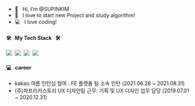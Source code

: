 - 👋 &nbsp; Hi, I’m @SUPINKIM
- 👀 &nbsp; I love to start new Project and study algorithm!
- 💻 &nbsp; I love coding!
 

#### 🛠 &nbsp; My Tech Stack &nbsp; 🛠

<img src="https://img.shields.io/badge/Javascript-ff867c?style=flat-square&logo=JavaScript&logoColor=white"/>&nbsp;&nbsp;<img src="https://img.shields.io/badge/CSS-90caf9?style=flat-square&logo=CSS3&logoColor=white"/>&nbsp;&nbsp;<img src="https://img.shields.io/badge/React.js-6c5ce7?style=flat-square&logo=React&logoColor=white"/>&nbsp;&nbsp;<img src="https://img.shields.io/badge/React_Native-c62828?style=flat-square&logo=React&logoColor=white"/>


#### 💻 &nbsp; career 
- kakao 여름 인턴십 참여 : FE 플랫폼 팀 소속 인턴 (2021.06.28 ~ 2021.08.31)
- (주)파프리카스토리 UX 디자인팀 근무: 기획 및 UX 디자인 업무 담당 (2019.07.01 ~ 2020.12.31)
<!---
SUPINKIM/SUPINKIM is a ✨ special ✨ repository because its `README.md` (this file) appears on your GitHub profile.
You can click the Preview link to take a look at your changes.
--->
